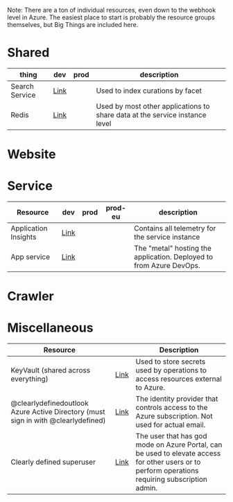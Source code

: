 Note: There are a ton of individual resources, even down to the webhook level in Azure. The easiest place to start is probably the resource groups themselves, but Big Things are included here.

# Shared

| thing | dev | prod | description
| -- | -- | -- | --
| Search Service | [Link](https://portal.azure.com/#@clearlydefinedoutlook.onmicrosoft.com/resource/subscriptions/e05584a1-ed97-4676-aec9-d82ba4c36c93/resourceGroups/clearlydefined-dev/providers/Microsoft.Search/searchServices/clearlydefined-dev/overview) | | Used to index curations by facet
| Redis | [Link](https://portal.azure.com/#@clearlydefinedoutlook.onmicrosoft.com/resource/subscriptions/e05584a1-ed97-4676-aec9-d82ba4c36c93/resourceGroups/clearlydefined-dev/providers/Microsoft.Cache/Redis/clearlydefined-dev/overview) | | Used by most other applications to share data at the service instance level

# Website

# Service

| Resource | dev | prod | prod-eu | description
| -- | -- | -- | -- | --
| Application Insights | [Link](https://portal.azure.com/#@clearlydefinedoutlook.onmicrosoft.com/resource/subscriptions/e05584a1-ed97-4676-aec9-d82ba4c36c93/resourceGroups/clearlydefined-dev/providers/Microsoft.Search/searchServices/clearlydefined-dev/overview) | | | Contains all telemetry for the service instance
| App service | [Link](https://portal.azure.com/#@clearlydefinedoutlook.onmicrosoft.com/resource/subscriptions/e05584a1-ed97-4676-aec9-d82ba4c36c93/resourceGroups/clearlydefined-dev/providers/Microsoft.Cache/Redis/clearlydefined-dev/overview) | | | The "metal" hosting the application. Deployed to from Azure DevOps.

# Crawler


# Miscellaneous

| Resource |  | Description | 
| -- | -- | -- |
| KeyVault (shared across everything) | [Link](https://portal.azure.com/#@clearlydefinedoutlook.onmicrosoft.com/resource/subscriptions/e05584a1-ed97-4676-aec9-d82ba4c36c93/resourceGroups/clearlydefined-dev/providers/Microsoft.KeyVault/vaults/clearlydefined/secrets) | Used to store secrets used by operations to access resources external to Azure.
| @clearlydefinedoutlook Azure Active Directory (must sign in with @clearlydefined) | [Link](https://portal.azure.com/#blade/Microsoft_AAD_IAM/UsersManagementMenuBlade/AllUsers) | The identity provider that controls access to the Azure subscription. Not used for actual email.
| Clearly defined superuser | [Link](https://portal.azure.com/#blade/Microsoft_AAD_IAM/UserDetailsMenuBlade/Profile/userId/e520b2ff-7ae5-4a3f-9f7f-2183a8c068fa/adminUnitObjectId/) | The user that has god mode on Azure Portal, can be used to elevate access for other users or to perform operations requiring subscription admin.